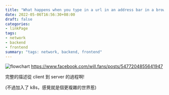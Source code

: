 ```yaml
---
title: "What happens when you type in a url in an address bar in a brow"
date: 2022-05-06T16:56:30+08:00
draft: false
categories:
- linkPage
tags:
- network
- backend
- frontend
summary: "tags: network, backend, frontend"
---
```

![flowchart](https://i.imgur.com/Yka8dy7.jpg)
https://www.facebook.com/will.fans/posts/5477204855641947

完整的描述從 client 到 server 的過程啊! 

(不過加入了 k8s，感覺就是個更複雜的世界惹)

